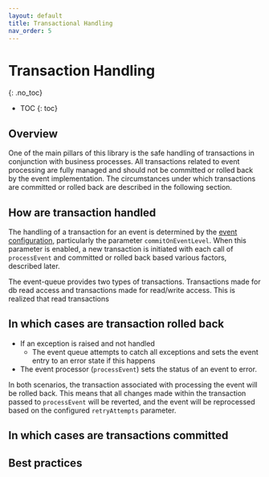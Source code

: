 ```yaml
---
layout: default
title: Transactional Handling
nav_order: 5
---
```


<!-- prettier-ignore-start -->

# Transaction Handling

{: .no_toc}
<!-- prettier-ignore-end -->

<!-- prettier-ignore -->

- TOC
  {: toc}

## Overview

One of the main pillars of this library is the safe handling of transactions in conjunction with business processes. All
transactions related to event processing are fully managed and should not be committed or rolled back by the event
implementation. The circumstances under which transactions are committed or rolled back are described in the following
section.

## How are transaction handled

The handling of a transaction for an event is determined by the [event configuration](/event-queue/configure-event),
particularly the parameter `commitOnEventLevel`. When this parameter is enabled, a new transaction is initiated with
each call of `processEvent` and committed or rolled back based various factors, described later.

The event-queue provides two types of transactions. Transactions made for db read access and transactions made for 
read/write access. This is realized that read transactions 

## In which cases are transaction rolled back
- If an exception is raised and not handled
    - The event queue attempts to catch all exceptions and sets the event entry to an error state if this happens
- The event processor (`processEvent`) sets the status of an event to error.

In both scenarios, the transaction associated with processing the event will be rolled back. This means that all changes
made within the transaction passed to `processEvent` will be reverted, and the event will be reprocessed based on the
configured `retryAttempts` parameter.

## In which cases are transactions committed

## Best practices
